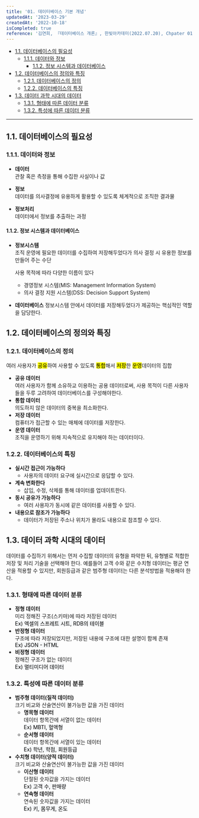 ```yaml
---
title: '01. 데이터베이스 기본 개념'
updatedAt: '2023-03-29'
createdAt: '2022-10-18'
isCompleted: true
reference: '김연희, 『데이터베이스 개론』, 한빛아카데미(2022.07.20), Chpater 01'
---
```


- [1.1. 데이터베이스의 필요성](#11-데이터베이스의-필요성)
  - [1.1.1. 데이터와 정보](#111-데이터와-정보)
    - [1.1.2. 정보 시스템과 데이터베이스](#112-정보-시스템과-데이터베이스)
- [1.2. 데이터베이스의 정의와 특징](#12-데이터베이스의-정의와-특징)
  - [1.2.1. 데이터베이스의 정의](#121-데이터베이스의-정의)
  - [1.2.2. 데이터베이스의 특징](#122-데이터베이스의-특징)
- [1.3. 데이터 과학 시대의 데이터](#13-데이터-과학-시대의-데이터)
  - [1.3.1. 형태에 따른 데이터 분류](#131-형태에-따른-데이터-분류)
  - [1.3.2. 특성에 따른 데이터 분류](#132-특성에-따른-데이터-분류)

---

## 1.1. 데이터베이스의 필요성

### 1.1.1. 데이터와 정보

- **데이터**  
  관찰 혹은 측정을 통해 수집한 사실이나 값

- **정보**  
  데이터를 의사결정에 유용하게 활용할 수 있도록 체계적으로 조직한 결과물

- **정보처리**  
  데이터에서 정보를 추출하는 과정

#### 1.1.2. 정보 시스템과 데이터베이스

- **정보시스템**  
  조직 운영에 필요한 데이터를 수집하여 저장해두었다가 의사 결정 시 유용한 정보를 만들어 주는 수단

  사용 목적에 따라 다양한 이름이 있다

  - 경영정보 시스템(MIS: Management Information System)
  - 의사 결정 지원 시스템(DSS: Decision Support System)

- **데이터베이스**
  정보시스템 안에서 데이터를 저장해두었다가 제공하는 핵심적인 역할을 담당한다.

## 1.2. 데이터베이스의 정의와 특징

### 1.2.1. 데이터베이스의 정의

여러 사용자가 <mark>공유</mark>하여 사용할 수 있도록 <mark>통합</mark>해서 <mark>저장</mark>한 <mark>운영</mark>데이터의 집합

- **공유 데이터**  
  여러 사용자가 함께 소유하교 이용하는 공용 데이터로써, 사용 목적이 다른 사용자들을 두루 고려하여 데이터베이스를 구성해야한다.
- **통합 데이터**  
  의도하지 않은 데이터의 중복을 최소화한다.
- **저장 데이터**  
  컴퓨터가 접근할 수 있는 매체에 데이터를 저장한다.
- **운영 데이터**  
  조직을 운영하기 위해 지속적으로 유지해야 하는 데이터이다.

### 1.2.2. 데이터베이스의 특징

- **실시간 접근이 가능하다**
  - 사용자의 데이터 요구에 실시간으로 응답할 수 있다.
- **계속 변화한다**
  - 삽입, 수정, 삭제를 통해 데이터를 업데이트한다.
- **동시 공유가 가능하다**
  - 여러 사용자가 동시에 같은 데이터를 사용할 수 있다.
- **내용으로 참조가 가능하다**
  - 데이터가 저장된 주소나 위치가 몰라도 내용으로 참조할 수 있다.

## 1.3. 데이터 과학 시대의 데이터

데이터를 수집하기 위해서는 먼저 수집할 데이터의 유형을 파악한 뒤, 유형별로 적합한 저장 및 처리 기술을 선택해야 한다.
예를들어 고객 수와 같은 수치형 데이터는 평균 연산을 적용할 수 있지만, 회원등급과 같은 범주형 데이터는 다른 분석방법을 적용해야 한다.

### 1.3.1. 형태에 따른 데이터 분류

- **정형 데이터**  
  미리 정해진 구조(스키마)에 따라 저장된 데이터  
  <mark style='background-color: #f6f8fa'>Ex) 엑셀의 스프레트 시트, RDB의 테이블</mark>
- **반정형 데이터**  
  구조에 따라 저장되었지만, 저장된 내용에 구조에 대한 설명이 함께 존재  
  <mark style='background-color: #f6f8fa'>Ex) JSON - HTML</mark>
- **비정형 데이터**  
  정해진 구조가 없는 데이터  
  <mark style='background-color: #f6f8fa'>Ex) 멀티미디어 데이터</mark>

### 1.3.2. 특성에 따른 데이터 분류

- **범주형 데이터(질적 데이터)**  
  크기 비교와 산술연산이 불가능한 값을 가진 데이터
  - **명목형 데이터**  
    데이터 항목간에 서열이 없는 데이터  
    <mark style='background-color: #f6f8fa'>Ex) MBTI, 혈액형</mark>
  - **순서형 데이터**  
    데이터 항목간에 서열이 있는 데이터  
    <mark style='background-color: #f6f8fa'>Ex) 학년, 학점, 회원등급</mark>
- **수치형 데이터(양적 데이터)**  
  크기 비교와 산술연산이 불가능한 값을 가진 데이터
  - **이산형 데이터**  
    단절된 숫자값을 가지는 데이터  
    <mark style='background-color: #f6f8fa'>Ex) 고객 수, 판매량</mark>
  - **연속형 데이터**  
    연속된 숫자값을 가지는 데이터  
    <mark style='background-color: #f6f8fa'>Ex) 키, 몸무게, 온도</mark>
